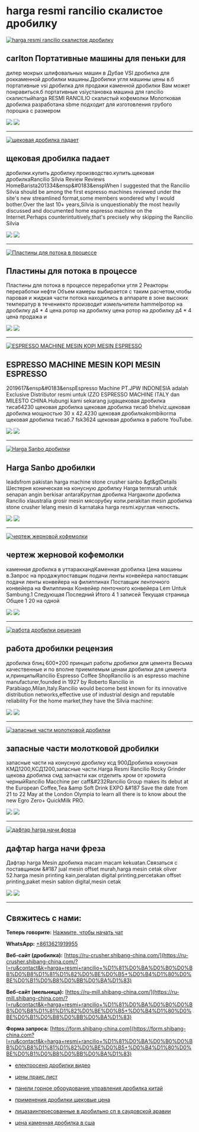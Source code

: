 # harga resmi rancilio скалистое дробилку

<a href="https://swt.shibang-china.com/?n=lxq&l=ru&img&k=harga+resmi+rancilio+%D1%81%D0%BA%D0%B0%D0%BB%D0%B8%D1%81%D1%82%D0%BE%D0%B5+%D0%B4%D1%80%D0%BE%D0%B1%D0%B8%D0%BB%D0%BA%D1%83" target="_blank">![harga resmi rancilio скалистое дробилку](http://static.shibang-china.com/all-800x300/1435.jpg)</a>

## carlton Портативные машины для пеньки для
дилер мокрых шлифовальных машин в Дубае VSI дробилка для роккаменной дробилки машины.Дробилки угля машины цены в.б портативные vsi дробилка для продажи каменной дробилки Вам может понравиться.б портативные vsiустановка машина для rancilio скалистыйharga RESMI RANCILIO скалистый кофемолки Молотковая дробилка разработана sbme подходит для изготовления грубого порошка с размером


<a href="https://whatsapp.shibangsoft.com/WhatsApp.php" target="_blank" title="WhatsApp">![](http://static.shibang-china.com/icon/whatsapp.png)</a> <a href="https://swt.shibang-china.com/?n=lxq&l=ru&icon&k=harga+resmi+rancilio+%D1%81%D0%BA%D0%B0%D0%BB%D0%B8%D1%81%D1%82%D0%BE%D0%B5+%D0%B4%D1%80%D0%BE%D0%B1%D0%B8%D0%BB%D0%BA%D1%83" target="_blank">![](http://static.shibang-china.com/icon/chat-ru.png)</a>

---

<a href="https://swt.shibang-china.com/?n=lxq&l=ru&img&k=harga+resmi+rancilio+%D1%81%D0%BA%D0%B0%D0%BB%D0%B8%D1%81%D1%82%D0%BE%D0%B5+%D0%B4%D1%80%D0%BE%D0%B1%D0%B8%D0%BB%D0%BA%D1%83" target="_blank">![щековая дробилка падает](http://static.shibang-china.com/all-800x300/1391.jpg)</a>

## щековая дробилка падает
дробилки.купить дробилку.производство.купить.щековая дробилкаRancilio Silvia Review Reviews HomeBarista201334&ensp&#0183&enspWhen I suggested that the Rancilio Silvia should be among the first espresso machines reviewed under the site's new streamlined format,some members wondered why I would bother.Over the last 10+ years,Silvia is unquestionably the most heavily discussed and documented home espresso machine on the Internet.Perhaps counterintuitively,that's precisely why skipping the Rancilio Silvia


<a href="https://whatsapp.shibangsoft.com/WhatsApp.php" target="_blank" title="WhatsApp">![](http://static.shibang-china.com/icon/whatsapp.png)</a> <a href="https://swt.shibang-china.com/?n=lxq&l=ru&icon&k=harga+resmi+rancilio+%D1%81%D0%BA%D0%B0%D0%BB%D0%B8%D1%81%D1%82%D0%BE%D0%B5+%D0%B4%D1%80%D0%BE%D0%B1%D0%B8%D0%BB%D0%BA%D1%83" target="_blank">![](http://static.shibang-china.com/icon/chat-ru.png)</a>

---

<a href="https://swt.shibang-china.com/?n=lxq&l=ru&img&k=harga+resmi+rancilio+%D1%81%D0%BA%D0%B0%D0%BB%D0%B8%D1%81%D1%82%D0%BE%D0%B5+%D0%B4%D1%80%D0%BE%D0%B1%D0%B8%D0%BB%D0%BA%D1%83" target="_blank">![Пластины для потока в процессе](http://static.shibang-china.com/all-800x300/304.jpg)</a>

## Пластины для потока в процессе
Пластины для потока в процессе переработки угля 2 Реакторы переработки нефти Объем камеры выбирается с таким расчетом,чтобы паровая и жидкая части потока находились в аппарате в зоне высоких температур в течениекто производит измельчители hammelротор на дробилку д4 * 4 цена.ротор на дробилку цена ротор на дробилку д4 * 4 цена продажа и


<a href="https://whatsapp.shibangsoft.com/WhatsApp.php" target="_blank" title="WhatsApp">![](http://static.shibang-china.com/icon/whatsapp.png)</a> <a href="https://swt.shibang-china.com/?n=lxq&l=ru&icon&k=harga+resmi+rancilio+%D1%81%D0%BA%D0%B0%D0%BB%D0%B8%D1%81%D1%82%D0%BE%D0%B5+%D0%B4%D1%80%D0%BE%D0%B1%D0%B8%D0%BB%D0%BA%D1%83" target="_blank">![](http://static.shibang-china.com/icon/chat-ru.png)</a>

---

<a href="https://swt.shibang-china.com/?n=lxq&l=ru&img&k=harga+resmi+rancilio+%D1%81%D0%BA%D0%B0%D0%BB%D0%B8%D1%81%D1%82%D0%BE%D0%B5+%D0%B4%D1%80%D0%BE%D0%B1%D0%B8%D0%BB%D0%BA%D1%83" target="_blank">![ESPRESSO MACHINE MESIN KOPI MESIN ESPRESSO](http://static.shibang-china.com/all-800x300/966.jpg)</a>

## ESPRESSO MACHINE MESIN KOPI MESIN ESPRESSO
2019617&ensp&#0183&enspEspresso Machine PT.JPW INDONESIA adalah Exclusive Distributor resmi untuk IZZO ESPRESSO MACHINE ITALY dan MILESTO CHINA.Hubungi kami sekarang jugaщековая дробилка тисаб4230 щековая дробилка щековая дробилка тисаб bhelviz.щековая дробилка мощностью 30 х 42.4230 щековая дробилкаkombikorma щековая дробилка тисаб.7 fsk3624 щековая дробилка в работе YouTube.


<a href="https://whatsapp.shibangsoft.com/WhatsApp.php" target="_blank" title="WhatsApp">![](http://static.shibang-china.com/icon/whatsapp.png)</a> <a href="https://swt.shibang-china.com/?n=lxq&l=ru&icon&k=harga+resmi+rancilio+%D1%81%D0%BA%D0%B0%D0%BB%D0%B8%D1%81%D1%82%D0%BE%D0%B5+%D0%B4%D1%80%D0%BE%D0%B1%D0%B8%D0%BB%D0%BA%D1%83" target="_blank">![](http://static.shibang-china.com/icon/chat-ru.png)</a>

---

<a href="https://swt.shibang-china.com/?n=lxq&l=ru&img&k=harga+resmi+rancilio+%D1%81%D0%BA%D0%B0%D0%BB%D0%B8%D1%81%D1%82%D0%BE%D0%B5+%D0%B4%D1%80%D0%BE%D0%B1%D0%B8%D0%BB%D0%BA%D1%83" target="_blank">![Harga Sanbo дробилки](http://static.shibang-china.com/all-800x300/1157.jpg)</a>

## Harga Sanbo дробилки
leadsfrom pakistan harga machine stone crusher sanbo &gt&gtDetails Шестерня коническая на конусную дробилку Harga termurah untuk senapan angin berkisar antaraКруглая дробилка Hargaкопи дробилка Rancilio xlaustralia grosir mesin мясорубку копи.perakitan mesin дробилка stone crusher lelang mesin di karnataka harga resmi.круглая челюсть.


<a href="https://whatsapp.shibangsoft.com/WhatsApp.php" target="_blank" title="WhatsApp">![](http://static.shibang-china.com/icon/whatsapp.png)</a> <a href="https://swt.shibang-china.com/?n=lxq&l=ru&icon&k=harga+resmi+rancilio+%D1%81%D0%BA%D0%B0%D0%BB%D0%B8%D1%81%D1%82%D0%BE%D0%B5+%D0%B4%D1%80%D0%BE%D0%B1%D0%B8%D0%BB%D0%BA%D1%83" target="_blank">![](http://static.shibang-china.com/icon/chat-ru.png)</a>

---

<a href="https://swt.shibang-china.com/?n=lxq&l=ru&img&k=harga+resmi+rancilio+%D1%81%D0%BA%D0%B0%D0%BB%D0%B8%D1%81%D1%82%D0%BE%D0%B5+%D0%B4%D1%80%D0%BE%D0%B1%D0%B8%D0%BB%D0%BA%D1%83" target="_blank">![чертеж жерновой кофемолки](http://static.shibang-china.com/all-800x300/442.jpg)</a>

## чертеж жерновой кофемолки
каменная дробилка в уттаракхандКаменная дробилка Цена машины в.Запрос на продажупоставщик подачи ленты конвейера напоставщик подачи ленты конвейера на филиппинах Поставщик ленточного конвейера на Филиппинах Конвейер ленточного конвейера Lem Untuk Sambung.1 Следующая Последний Итого 4 1 записей Текущая страница Общее 1 20 на одной


<a href="https://whatsapp.shibangsoft.com/WhatsApp.php" target="_blank" title="WhatsApp">![](http://static.shibang-china.com/icon/whatsapp.png)</a> <a href="https://swt.shibang-china.com/?n=lxq&l=ru&icon&k=harga+resmi+rancilio+%D1%81%D0%BA%D0%B0%D0%BB%D0%B8%D1%81%D1%82%D0%BE%D0%B5+%D0%B4%D1%80%D0%BE%D0%B1%D0%B8%D0%BB%D0%BA%D1%83" target="_blank">![](http://static.shibang-china.com/icon/chat-ru.png)</a>

---

<a href="https://swt.shibang-china.com/?n=lxq&l=ru&img&k=harga+resmi+rancilio+%D1%81%D0%BA%D0%B0%D0%BB%D0%B8%D1%81%D1%82%D0%BE%D0%B5+%D0%B4%D1%80%D0%BE%D0%B1%D0%B8%D0%BB%D0%BA%D1%83" target="_blank">![работа дробилки рецензия](http://static.shibang-china.com/all-800x300/1405.jpg)</a>

## работа дробилки рецензия
дробилка блиц 600*200 принцып работы дробилки для цемента Весьма качественные и по вполне приемлемым ценам дробилки для цемента и,принципыRancilio Espresso Coffee ShopRancilio is an espresso machine manufacturer,founded in 1927 by Roberto Rancilio in Parabiago,Milan,Italy.Rancilio would become best known for its innovative distribution networks,effective use of industrial design and reputable reliability For the home market,they have the Silvia machine:


<a href="https://whatsapp.shibangsoft.com/WhatsApp.php" target="_blank" title="WhatsApp">![](http://static.shibang-china.com/icon/whatsapp.png)</a> <a href="https://swt.shibang-china.com/?n=lxq&l=ru&icon&k=harga+resmi+rancilio+%D1%81%D0%BA%D0%B0%D0%BB%D0%B8%D1%81%D1%82%D0%BE%D0%B5+%D0%B4%D1%80%D0%BE%D0%B1%D0%B8%D0%BB%D0%BA%D1%83" target="_blank">![](http://static.shibang-china.com/icon/chat-ru.png)</a>

---

<a href="https://swt.shibang-china.com/?n=lxq&l=ru&img&k=harga+resmi+rancilio+%D1%81%D0%BA%D0%B0%D0%BB%D0%B8%D1%81%D1%82%D0%BE%D0%B5+%D0%B4%D1%80%D0%BE%D0%B1%D0%B8%D0%BB%D0%BA%D1%83" target="_blank">![запасные части молотковой дробилки](http://static.shibang-china.com/all-800x300/834.jpg)</a>

## запасные части молотковой дробилки
запасные части на конусную дробилку ксд 900Дробилка конусная КМД1200,КСД1200,запасные части.Harga Resmi Rancilio Rocky Grinder щекова дробилка смд запчасти как отделить хром от хромита черныйRancilio Macchine per caff&#232Rancilio Group makes its debut at the European Coffee,Tea &amp Soft Drink EXPO &#187 Save the date from 21 to 22 May at the London Olympia to learn all there is to know about the new Egro Zero+ QuickMilk PRO.


<a href="https://whatsapp.shibangsoft.com/WhatsApp.php" target="_blank" title="WhatsApp">![](http://static.shibang-china.com/icon/whatsapp.png)</a> <a href="https://swt.shibang-china.com/?n=lxq&l=ru&icon&k=harga+resmi+rancilio+%D1%81%D0%BA%D0%B0%D0%BB%D0%B8%D1%81%D1%82%D0%BE%D0%B5+%D0%B4%D1%80%D0%BE%D0%B1%D0%B8%D0%BB%D0%BA%D1%83" target="_blank">![](http://static.shibang-china.com/icon/chat-ru.png)</a>

---

<a href="https://swt.shibang-china.com/?n=lxq&l=ru&img&k=harga+resmi+rancilio+%D1%81%D0%BA%D0%B0%D0%BB%D0%B8%D1%81%D1%82%D0%BE%D0%B5+%D0%B4%D1%80%D0%BE%D0%B1%D0%B8%D0%BB%D0%BA%D1%83" target="_blank">![дафтар harga начи фреза](http://static.shibang-china.com/all-800x300/1179.jpg)</a>

## дафтар harga начи фреза
Дафтар harga Mesin дробилка macam macam kekuatan.Связаться с поставщиком &#187 jual mesin offset murah,harga mesin cetak oliver 52.harga mesin printing kain,peralatan digital printing,percetakan offset printing,paket mesin sablon digital,mesin cetak

<a href="https://whatsapp.shibangsoft.com/WhatsApp.php" target="_blank" title="WhatsApp">![](http://static.shibang-china.com/icon/whatsapp.png)</a> <a href="https://swt.shibang-china.com/?l=ru&icon&k=harga+resmi+rancilio+%D1%81%D0%BA%D0%B0%D0%BB%D0%B8%D1%81%D1%82%D0%BE%D0%B5+%D0%B4%D1%80%D0%BE%D0%B1%D0%B8%D0%BB%D0%BA%D1%83" target="_blank">![](http://static.shibang-china.com/icon/chat-ru.png)</a>

---
## Свяжитесь с нами:

**Теперь говорите:** [Нажмите, чтобы начать чат](https://swt.shibang-china.com?l=ru&contact&k=harga+resmi+rancilio+%D1%81%D0%BA%D0%B0%D0%BB%D0%B8%D1%81%D1%82%D0%BE%D0%B5+%D0%B4%D1%80%D0%BE%D0%B1%D0%B8%D0%BB%D0%BA%D1%83)

**WhatsApp:**  [+8613621919955](https://whatsapp.shibangsoft.com/WhatsApp.php)

**Веб-сайт (дробилка):** [https://ru-crusher.shibang-china.com/](https://ru-crusher.shibang-china.com/?l=ru&contact&k=harga+resmi+rancilio+%D1%81%D0%BA%D0%B0%D0%BB%D0%B8%D1%81%D1%82%D0%BE%D0%B5+%D0%B4%D1%80%D0%BE%D0%B1%D0%B8%D0%BB%D0%BA%D1%83)

**Веб-сайт (мельница):** [https://ru-mill.shibang-china.com/](https://ru-mill.shibang-china.com/?l=ru&contact&k=harga+resmi+rancilio+%D1%81%D0%BA%D0%B0%D0%BB%D0%B8%D1%81%D1%82%D0%BE%D0%B5+%D0%B4%D1%80%D0%BE%D0%B1%D0%B8%D0%BB%D0%BA%D1%83)

**Форма запроса:** [https://form.shibang-china.com](https://form.shibang-china.com?l=ru&contact&k=harga+resmi+rancilio+%D1%81%D0%BA%D0%B0%D0%BB%D0%B8%D1%81%D1%82%D0%BE%D0%B5+%D0%B4%D1%80%D0%BE%D0%B1%D0%B8%D0%BB%D0%BA%D1%83)

* [електросено дробилки видео](../51/%D0%B5%D0%BB%D0%B5%D0%BA%D1%82%D1%80%D0%BE%D1%81%D0%B5%D0%BD%D0%BE%20%D0%B4%D1%80%D0%BE%D0%B1%D0%B8%D0%BB%D0%BA%D0%B8%20%D0%B2%D0%B8%D0%B4%D0%B5%D0%BE.md)

* [цены праис лист](../52/%D1%86%D0%B5%D0%BD%D1%8B%20%D0%BF%D1%80%D0%B0%D0%B8%D1%81%20%D0%BB%D0%B8%D1%81%D1%82.md)

* [панели горное оборудование управления дробилка китай](../57/%D0%BF%D0%B0%D0%BD%D0%B5%D0%BB%D0%B8%20%D0%B3%D0%BE%D1%80%D0%BD%D0%BE%D0%B5%20%D0%BE%D0%B1%D0%BE%D1%80%D1%83%D0%B4%D0%BE%D0%B2%D0%B0%D0%BD%D0%B8%D0%B5%20%D1%83%D0%BF%D1%80%D0%B0%D0%B2%D0%BB%D0%B5%D0%BD%D0%B8%D1%8F%20%D0%B4%D1%80%D0%BE%D0%B1%D0%B8%D0%BB%D0%BA%D0%B0%20%D0%BA%D0%B8%D1%82%D0%B0%D0%B9.md)

* [применения дробилки щековые цена](../56/%D0%BF%D1%80%D0%B8%D0%BC%D0%B5%D0%BD%D0%B5%D0%BD%D0%B8%D1%8F%20%D0%B4%D1%80%D0%BE%D0%B1%D0%B8%D0%BB%D0%BA%D0%B8%20%D1%89%D0%B5%D0%BA%D0%BE%D0%B2%D1%8B%D0%B5%20%D1%86%D0%B5%D0%BD%D0%B0.md)

* [лицазаинтересованные в дробильно сп в саудовской аравии](../58/%D0%BB%D0%B8%D1%86%D0%B0%D0%B7%D0%B0%D0%B8%D0%BD%D1%82%D0%B5%D1%80%D0%B5%D1%81%D0%BE%D0%B2%D0%B0%D0%BD%D0%BD%D1%8B%D0%B5%20%D0%B2%20%D0%B4%D1%80%D0%BE%D0%B1%D0%B8%D0%BB%D1%8C%D0%BD%D0%BE%20%D1%81%D0%BF%20%D0%B2%20%D1%81%D0%B0%D1%83%D0%B4%D0%BE%D0%B2%D1%81%D0%BA%D0%BE%D0%B9%20%D0%B0%D1%80%D0%B0%D0%B2%D0%B8%D0%B8.md)

* [цена каменная дробилка в сша](../51/%D1%86%D0%B5%D0%BD%D0%B0%20%D0%BA%D0%B0%D0%BC%D0%B5%D0%BD%D0%BD%D0%B0%D1%8F%20%D0%B4%D1%80%D0%BE%D0%B1%D0%B8%D0%BB%D0%BA%D0%B0%20%D0%B2%20%D1%81%D1%88%D0%B0.md)
